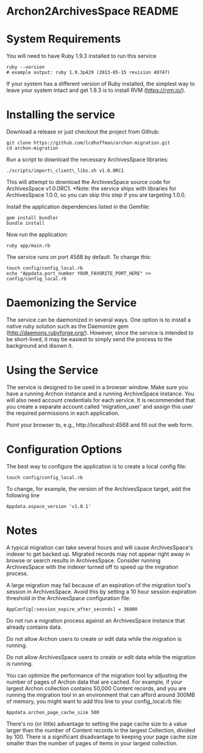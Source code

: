 Archon2ArchivesSpace README
================
# System Requirements

You will need to have Ruby 1.9.3 installed to run this service

	ruby --version
    # example output: ruby 1.9.3p429 (2013-05-15 revision 40747)

If your system has a different version of Ruby installed, the simplest way to
leave your system intact and get 1.9.3 is to install RVM (https://rvm.io/).

# Installing the service

Download a release or just checkout the project from Github:

    git clone https://github.com/lcdhoffman/archon-migration.git
    cd archon-migration

Run a script to download the necessary ArchivesSpace libraries:

	./scripts/import\_client\_libs.sh v1.0.0RC1

This will attempt to download the ArchivesSpace source code for ArchivesSpace v1.0.0RC1.
*Note: the service ships with libraries for ArchivesSpace 1.0.0, so you can skip this step
if you are targeting 1.0.0.

Install the application dependencies listed in the Gemfile:

    gem install bundler
    bundle install

Now run the application:

    ruby app/main.rb

The service runs on port 4568 by default. To change this:

	touch config/config_local.rb
    echo "Appdata.port_number YOUR_FAVORITE_PORT_HERE" >> config/config_local.rb

# Daemonizing the Service

The service can be daemonized in several ways. One option is to install a native
ruby solution such as the Daemonize gem (http://daemons.rubyforge.org/). However,
since the service is intended to be short-lived, it may be easiest to simply
send the process to the background and disown it.

# Using the Service

The service is designed to be used in a browser window. Make sure you have a 
running Archon instance and a running ArchiveSpace instance. You will also need 
account credentials for each service. It is recommended that you create a 
separate account called 'migration_user' and assign this user the required 
permissions in each application.

Point your browser to, e.g.,  http://localhost:4568 and fill out the web form. 

# Configuration Options

The best way to configure the application is to create a local config file:

    touch config/config_local.rb

To change, for example, the version of the ArchivesSpace target, add the following
line

	Appdata.aspace_version 'v1.0.1'
    
# Notes

A typical migration can take several hours and will cause ArchivesSpace's 
indexer to get backed up. Migrated records may not appear right away in browse or search results in ArchivesSpace. Consider running ArchivesSpace with the indexer
turned off to speed up the migration process.

A large migration may fail because of an expiration of the migration tool's session in ArchivesSpace. Avoid this by setting a 10 hour session expiration threshold in the ArchivesSpace configuration file:

	AppConfig[:session_expire_after_seconds] = 36000

Do not run a migration process against an ArchivesSpace instance that already
contains data.

Do not allow Archon users to create or edit data while the migration is running.

Do not allow ArchivesSpace users to create or edit data while the migration is
running.

You can optimize the performance of the migration tool by adjusting the number of
pages of Archon data that are cached. For example, if your largest Archon collection contains 50,000 Content records, and you are running the migration tool in an environment that can afford around 300MB of memory, you might want to add this line to your config_local.rb file:

    Appdata.archon_page_cache_size 500

There's no (or little) advantage to setting the page cache size to a value larger than the number of Content records in the largest Collection, divided by 100. There is a significant disadvantage to keeping your page cache size smaller than the number of pages of items in your largest collection.
